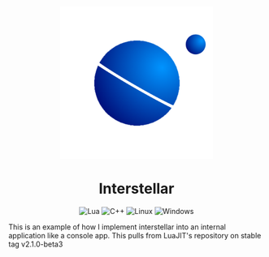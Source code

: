 <div align="center">
  <picture>
  <img width="300" height="300" src="./logo.png">
  </picture>

# Interstellar

![Lua](https://img.shields.io/badge/lua-%232C2D72.svg?style=for-the-badge&logo=lua&logoColor=white)
![C++](https://img.shields.io/badge/c++-%2300599C.svg?style=for-the-badge&logo=c%2B%2B&logoColor=white)
![Linux](https://img.shields.io/badge/Linux-FCC624?style=for-the-badge&logo=linux&logoColor=black)
![Windows](https://img.shields.io/badge/Windows-0078D6?style=for-the-badge&logo=windows&logoColor=white)

</div>

This is an example of how I implement interstellar into an internal application like a console app.
This pulls from LuaJIT's repository on stable tag v2.1.0-beta3